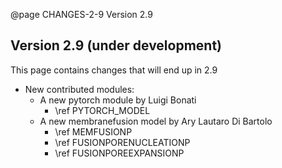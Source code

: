 @page CHANGES-2-9 Version 2.9
  
## Version 2.9 (under development)

This page contains changes that will end up in 2.9

- New contributed modules:
  - A new pytorch module by Luigi Bonati
     - \ref PYTORCH_MODEL
  - A new membranefusion model by Ary Lautaro Di Bartolo
     - \ref MEMFUSIONP
     - \ref FUSIONPORENUCLEATIONP
     - \ref FUSIONPOREEXPANSIONP



